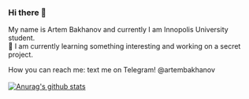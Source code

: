 ### Hi there 👋
My name is Artem Bakhanov and currently I am Innopolis University student. <br>
🌱 I am currently learning something interesting and working on a secret project. <br>

How you can reach me: text me on Telegram! @artembakhanov <br><br>
[![Anurag's github stats](https://github-readme-stats.vercel.app/api?username=artembakhanov)](https://github.com/anuraghazra/github-readme-stats)
<!--
**artembakhanov/artembakhanov** is a ✨ _special_ ✨ repository because its `README.md` (this file) appears on your GitHub profile.

Here are some ideas to get you started:

- 🔭 I’m currently working on ...
- 🌱 I’m currently learning ...
- 👯 I’m looking to collaborate on ...
- 🤔 I’m looking for help with ...
- 💬 Ask me about ...
- 📫 How to reach me: ...
- 😄 Pronouns: ...
- ⚡ Fun fact: ...
-->
